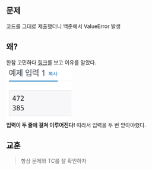 ## 문제
코드를 그대로 제출했더니 백준에서 ValueError 발생

## 왜?
한참 고민하다 [링크](https://gorokke.tistory.com/96)를 보고 이유를 알았다.   
![img.png](img.png)   
**입력이 두 줄에 걸쳐 이루어진다!** 따라서 입력을 두 번 받아야했다.

## 교훈
> 항상 문제와 TC를 잘 확인하자
